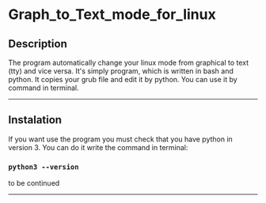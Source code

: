 # Graph_to_Text_mode_for_linux
<!-- markdownlint-configure-file { "MD004": { "style": "consistent" } } -->
<!-- markdownlint-disable MD033 -->

## Description

The program automatically change your linux mode from graphical to text (tty) and vice versa.
It's simply program, which is written in bash and python. It copies your grub file and edit it by python. You can use it by command in terminal.

-----

## Instalation

If you want use the program you must check that you have python in version 3. You can do it write the command in terminal:
### `python3 --version` 

to be continued

-----
